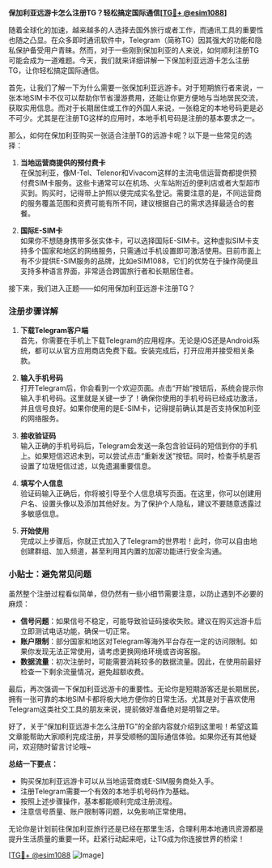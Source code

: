 **保加利亚远游卡怎么注册TG？轻松搞定国际通信[[TG💪+ @esim1088](https://t.me/s/esim1088)]**

随着全球化的加速，越来越多的人选择去国外旅行或者工作，而通讯工具的重要性也随之凸显。在众多即时通讯软件中，Telegram（简称TG）因其强大的功能和隐私保护备受用户青睐。然而，对于一些刚到保加利亚的人来说，如何顺利注册TG可能会成为一道难题。今天，我们就来详细讲解一下保加利亚远游卡怎么注册TG，让你轻松搞定国际通信。

首先，让我们了解一下为什么需要一张保加利亚远游卡。对于短期旅行者来说，一张本地SIM卡不仅可以帮助你节省漫游费用，还能让你更方便地与当地居民交流，获取实用信息。而对于长期居住或工作的外国人来说，一张稳定的本地号码更是必不可少。尤其是在注册TG这样的应用时，本地手机号码是注册的基本要求之一。

那么，如何在保加利亚购买一张适合注册TG的远游卡呢？以下是一些常见的选择：

1. **当地运营商提供的预付费卡**  
   在保加利亚，像M-Tel、Telenor和Vivacom这样的主流电信运营商都提供预付费SIM卡服务。这些卡通常可以在机场、火车站附近的便利店或者大型超市买到。购买时，记得带上护照以便完成实名登记。需要注意的是，不同运营商的服务覆盖范围和资费可能有所不同，建议根据自己的需求选择最适合的套餐。

2. **国际E-SIM卡**  
   如果你不想随身携带多张实体卡，可以选择国际E-SIM卡。这种虚拟SIM卡支持多个国家和地区的网络服务，只需通过手机设置即可激活使用。目前市面上有不少提供E-SIM服务的品牌，比如eSIM1088，它们的优势在于操作简便且支持多种语言界面，非常适合跨国旅行者和长期居住者。

接下来，我们进入正题——如何用保加利亚远游卡注册TG？

### 注册步骤详解

1. **下载Telegram客户端**  
   首先，你需要在手机上下载Telegram的应用程序。无论是iOS还是Android系统，都可以从官方应用商店免费下载。安装完成后，打开应用并接受相关条款。

2. **输入手机号码**  
   打开Telegram后，你会看到一个欢迎页面。点击“开始”按钮后，系统会提示你输入手机号码。这里就是关键一步了！确保你使用的手机号码已经成功激活，并且信号良好。如果你使用的是E-SIM卡，记得提前确认其是否支持保加利亚的网络服务。

3. **接收验证码**  
   输入正确的手机号码后，Telegram会发送一条包含验证码的短信到你的手机上。如果短信迟迟未到，可以尝试点击“重新发送”按钮。同时，检查手机是否设置了垃圾短信过滤，以免遗漏重要信息。

4. **填写个人信息**  
   验证码输入正确后，你将被引导至个人信息填写页面。在这里，你可以创建用户名、设置头像以及添加其他好友。为了保护个人隐私，建议不要随意透露过多敏感信息。

5. **开始使用**  
   完成以上步骤后，你就正式加入了Telegram的世界啦！此时，你可以自由地创建群组、加入频道，甚至利用其内置的加密功能进行安全沟通。

### 小贴士：避免常见问题

虽然整个注册过程看似简单，但仍然有一些小细节需要注意，以防止遇到不必要的麻烦：

- **信号问题**：如果信号不稳定，可能导致验证码接收失败。建议在购买远游卡后立即测试电话功能，确保一切正常。
- **账户限制**：部分国家和地区对Telegram等海外平台存在一定的访问限制。如果你发现无法正常使用，请考虑更换网络环境或咨询客服。
- **数据流量**：初次注册时，可能需要消耗较多的数据流量。因此，在使用前最好检查一下剩余流量情况，避免超额收费。

最后，再次强调一下保加利亚远游卡的重要性。无论你是短期游客还是长期居民，拥有一张可靠的本地SIM卡都将极大地方便你的日常生活。尤其是对于喜欢使用Telegram这类社交工具的朋友来说，提前做好准备绝对是明智之举。

好了，关于“保加利亚远游卡怎么注册TG”的全部内容就介绍到这里啦！希望这篇文章能帮助大家顺利完成注册，并享受顺畅的国际通信体验。如果你还有其他疑问，欢迎随时留言讨论哦~

**总结一下要点：**
- 购买保加利亚远游卡可以从当地运营商或E-SIM服务商处入手。
- 注册Telegram需要一个有效的本地手机号码作为基础。
- 按照上述步骤操作，基本都能顺利完成注册流程。
- 注意信号质量、账户限制等问题，以免影响正常使用。

无论你是计划前往保加利亚旅行还是已经在那里生活，合理利用本地通讯资源都是提升生活质量的重要一环。赶紧行动起来吧，让TG成为你连接世界的桥梁！

[[TG💪+ @esim1088](https://t.me/s/esim1088) ![Image](https://i.postimg.cc/4NQfJmqS/Snipaste-2025-05-13-00-14-12.png)]